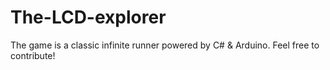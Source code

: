# The-LCD-explorer
The game is a classic infinite runner powered by C# &amp; Arduino.
Feel free to contribute!

